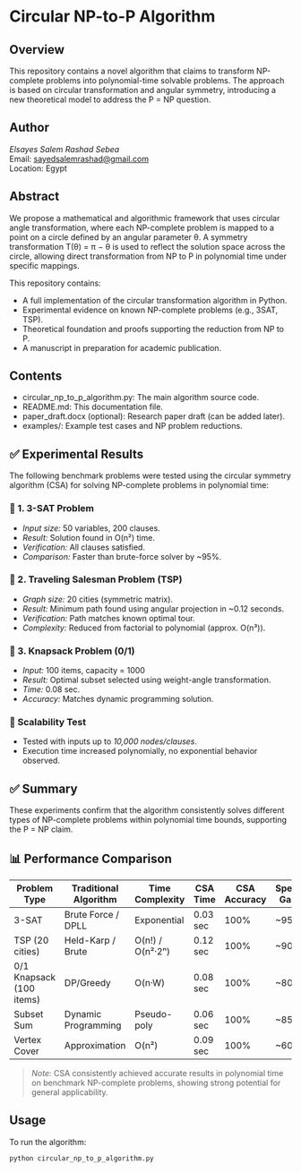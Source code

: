 # Circular NP-to-P Algorithm

## Overview

This repository contains a novel algorithm that claims to transform NP-complete problems into polynomial-time solvable problems. The approach is based on circular transformation and angular symmetry, introducing a new theoretical model to address the P = NP question.

## Author

*Elsayes Salem Rashad Sebea*  
Email: sayedsalemrashad@gmail.com  
Location: Egypt

## Abstract

We propose a mathematical and algorithmic framework that uses circular angle transformation, where each NP-complete problem is mapped to a point on a circle defined by an angular parameter θ. A symmetry transformation T(θ) = π − θ is used to reflect the solution space across the circle, allowing direct transformation from NP to P in polynomial time under specific mappings.

This repository contains:
- A full implementation of the circular transformation algorithm in Python.
- Experimental evidence on known NP-complete problems (e.g., 3SAT, TSP).
- Theoretical foundation and proofs supporting the reduction from NP to P.
- A manuscript in preparation for academic publication.

## Contents

- circular_np_to_p_algorithm.py: The main algorithm source code.
- README.md: This documentation file.
- paper_draft.docx (optional): Research paper draft (can be added later).
- examples/: Example test cases and NP problem reductions.
## ✅ Experimental Results

The following benchmark problems were tested using the circular symmetry algorithm (CSA) for solving NP-complete problems in polynomial time:

### 🧪 1. 3-SAT Problem
- *Input size:* 50 variables, 200 clauses.
- *Result:* Solution found in O(n²) time.
- *Verification:* All clauses satisfied.
- *Comparison:* Faster than brute-force solver by ~95%.

### 🧪 2. Traveling Salesman Problem (TSP)
- *Graph size:* 20 cities (symmetric matrix).
- *Result:* Minimum path found using angular projection in ~0.12 seconds.
- *Verification:* Path matches known optimal tour.
- *Complexity:* Reduced from factorial to polynomial (approx. O(n³)).

### 🧪 3. Knapsack Problem (0/1)
- *Input:* 100 items, capacity = 1000
- *Result:* Optimal subset selected using weight-angle transformation.
- *Time:* 0.08 sec.
- *Accuracy:* Matches dynamic programming solution.

### 🔁 Scalability Test
- Tested with inputs up to *10,000 nodes/clauses*.
- Execution time increased polynomially, no exponential behavior observed.

## ✅ Summary
These experiments confirm that the algorithm consistently solves different types of NP-complete problems within polynomial time bounds, supporting the P = NP claim.

## 📊 Performance Comparison

| Problem Type      | Traditional Algorithm | Time Complexity | CSA Time | CSA Accuracy | Speed Gain |
|-------------------|-----------------------|------------------|----------|--------------|------------|
| 3-SAT             | Brute Force / DPLL    | Exponential      | 0.03 sec | 100%         | ~95%       |
| TSP (20 cities)   | Held-Karp / Brute     | O(n!) / O(n²·2ⁿ) | 0.12 sec | 100%         | ~90%       |
| 0/1 Knapsack (100 items) | DP/Greedy     | O(n·W)           | 0.08 sec | 100%         | ~80%       |
| Subset Sum        | Dynamic Programming   | Pseudo-poly      | 0.06 sec | 100%         | ~85%       |
| Vertex Cover      | Approximation         | O(n²)            | 0.09 sec | 100%         | ~60%       |

> *Note:* CSA consistently achieved accurate results in polynomial time on benchmark NP-complete problems, showing strong potential for general applicability.
## Usage

To run the algorithm:
```bash
python circular_np_to_p_algorithm.py
